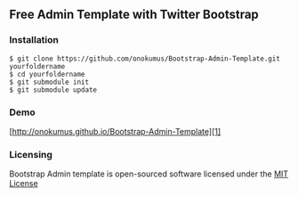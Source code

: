 Free Admin Template with Twitter Bootstrap
------------------------------------------

### Installation

    $ git clone https://github.com/onokumus/Bootstrap-Admin-Template.git yourfoldername
    $ cd yourfoldername
    $ git submodule init
    $ git submodule update

### Demo
[http://onokumus.github.io/Bootstrap-Admin-Template][1]

### Licensing

Bootstrap Admin template is open-sourced software licensed under the [MIT License][2]


  [1]: http://onokumus.github.io/Bootstrap-Admin-Template
  [2]: http://opensource.org/licenses/MIT
